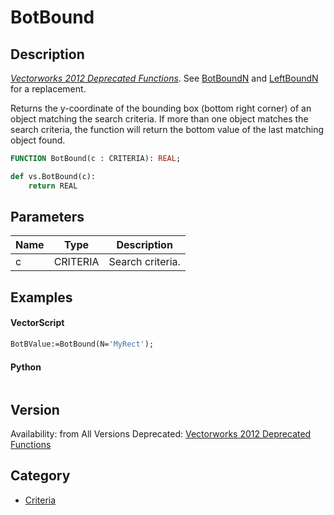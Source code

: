 # BotBound

## Description
_[Vectorworks 2012 Deprecated Functions](../../Common/Versions/Vectorworks%202012.md)_. See [BotBoundN](BotBoundN.md) and [LeftBoundN](LeftBoundN.md) for a replacement.

Returns the y-coordinate of the bounding box (bottom right corner) of an object matching the search criteria. If more than one object matches the search criteria, the function will return the bottom value of the last matching object found.

```pascal
FUNCTION BotBound(c : CRITERIA): REAL;
```

```python
def vs.BotBound(c):
    return REAL
```

## Parameters
|Name|Type|Description|
|---|---|---|
|c|CRITERIA|Search criteria.|

## Examples
#### VectorScript ####
```pascal
BotBValue:=BotBound(N='MyRect');
```
#### Python ####
```python

```

## Version
Availability: from All Versions
Deprecated: [Vectorworks 2012 Deprecated Functions](../../Common/Versions/Vectorworks%202012.md)

## Category
* [Criteria](../Categories/Criteria.md)

